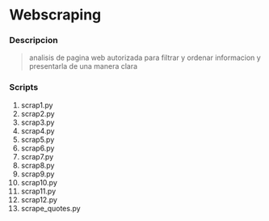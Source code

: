 # Webscraping

### Descripcion
>analisis de pagina web autorizada para filtrar y ordenar informacion y presentarla de una manera clara

### Scripts

1. scrap1.py
2. scrap2.py
3. scrap3.py
4. scrap4.py
5. scrap5.py
6. scrap6.py
7. scrap7.py
8. scrap8.py
9. scrap9.py
10. scrap10.py
11. scrap11.py
12. scrap12.py
13. scrape_quotes.py
